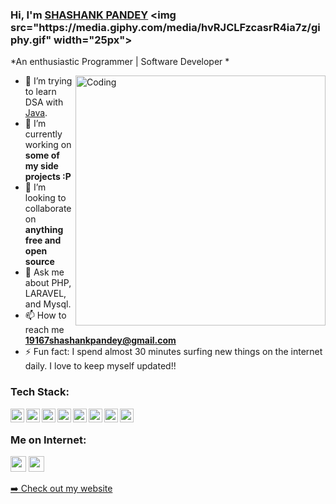 ### Hi, I'm [SHASHANK PANDEY]([https://shashank02051997.github.io/](https://github.com/Shashank01k)) <img src="https://media.giphy.com/media/hvRJCLFzcasrR4ia7z/giphy.gif" width="25px">

*An enthusiastic Programmer | Software Developer *

<img align="right" alt="Coding" width="400" src="https://camo.githubusercontent.com/7de37139d0b4c1ce40865e799b446c0e963a3dd8fb68d239707237c40604fa3d/68747470733a2f2f63646e2e6472696262626c652e636f6d2f75736572732f3733303730332f73637265656e73686f74732f363538313234332f6176656e746f2e676966">

- 🌱 I’m trying to learn DSA with [Java](https://www.java.com/en/).
- 🔭 I’m currently working on **some of my side projects :P**
- 👯 I’m looking to collaborate on **anything free and open source**
- 💬 Ask me about PHP, LARAVEL, and Mysql.
- 📫 How to reach me **19167shashankpandey@gmail.com**
- ⚡ Fun fact: I spend almost 30 minutes surfing new things on the internet daily. I love to keep myself updated!!

### Tech Stack:
<img align="left" alt="shashank | pub" width="22px" src="https://cdn.jsdelivr.net/npm/simple-icons@v3/icons/php.svg" />
<img align="left" alt="shashank | pub" width="22px" src="https://cdn.jsdelivr.net/npm/simple-icons@v3/icons/mysql.svg" />
<img align="left" alt="shashank | pub" width="22px" src="https://cdn.jsdelivr.net/npm/simple-icons@v3/icons/html5.svg" />
<img align="left" alt="shashank | pub" width="22px" src="https://cdn.jsdelivr.net/npm/simple-icons@v3/icons/laravel.svg" />
<img align="left" alt="shashank | pub" width="22px" src="https://cdn.jsdelivr.net/npm/simple-icons@v3/icons/redis.svg" />
<img align="left" alt="shashank | pub" width="22px" src="https://cdn.jsdelivr.net/npm/simple-icons@v3/icons/javascript.svg" />
<img align="left" alt="shashank | pub" width="22px" src="https://cdn.jsdelivr.net/npm/simple-icons@v3/icons/git.svg" />
<img align="left" alt="shashank | pub" width="22px" src="https://cdn.jsdelivr.net/npm/simple-icons@v3/icons/java.svg" />
<br />

### Me on Internet:

<p><a href="https://twitter.com/home?lang=en"><img src="https://img.shields.io/badge/twitter-%231DA1F2.svg?&style=for-the-badge&logo=twitter&logoColor=white" height=25></a> <a href="https://www.linkedin.com/in/shashank-pandey-3123b51b4/"><img src="https://img.shields.io/badge/linkedin-%230077B5.svg?&style=for-the-badge&logo=linkedin&logoColor=white" height=25></a> 
<!-- <p><a href="https://shashank01k.github.io/shashank01">➡️ Check out my website</a></p> -->
<p><a href="https://shashank01k.github.io/galaxy-programmer/">➡️ Check out my website</a></p>
<br />
<br />
